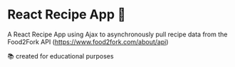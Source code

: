 # React Recipe App :curry: 

A React Recipe App using Ajax to asynchronously pull recipe data from the Food2Fork API (https://www.food2fork.com/about/api) 

:books: created for educational purposes
